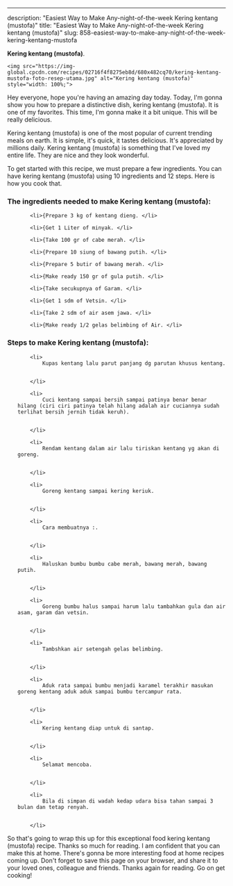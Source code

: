 ---
description: "Easiest Way to Make Any-night-of-the-week Kering kentang (mustofa)"
title: "Easiest Way to Make Any-night-of-the-week Kering kentang (mustofa)"
slug: 858-easiest-way-to-make-any-night-of-the-week-kering-kentang-mustofa

<p>
	<strong>Kering kentang (mustofa)</strong>. 
	
</p>
<p>
	
	<img src="https://img-global.cpcdn.com/recipes/02716f4f8275eb8d/680x482cq70/kering-kentang-mustofa-foto-resep-utama.jpg" alt="Kering kentang (mustofa)" style="width: 100%;">
	
	
</p>
<p>
	Hey everyone, hope you're having an amazing day today. Today, I'm gonna show you how to prepare a distinctive dish, kering kentang (mustofa). It is one of my favorites. This time, I'm gonna make it a bit unique. This will be really delicious.
</p>
	
<p>
	Kering kentang (mustofa) is one of the most popular of current trending meals on earth. It is simple, it's quick, it tastes delicious. It's appreciated by millions daily. Kering kentang (mustofa) is something that I've loved my entire life. They are nice and they look wonderful.
</p>
<p>
	
</p>

<p>
To get started with this recipe, we must prepare a few ingredients. You can have kering kentang (mustofa) using 10 ingredients and 12 steps. Here is how you cook that.
</p>

<h3>The ingredients needed to make Kering kentang (mustofa):</h3>

<ol>
	
		<li>{Prepare 3 kg of kentang dieng. </li>
	
		<li>{Get 1 Liter of minyak. </li>
	
		<li>{Take 100 gr of cabe merah. </li>
	
		<li>{Prepare 10 siung of bawang putih. </li>
	
		<li>{Prepare 5 butir of bawang merah. </li>
	
		<li>{Make ready 150 gr of gula putih. </li>
	
		<li>{Take secukupnya of Garam. </li>
	
		<li>{Get 1 sdm of Vetsin. </li>
	
		<li>{Take 2 sdm of air asem jawa. </li>
	
		<li>{Make ready 1/2 gelas belimbing of Air. </li>
	
</ol>
<p>
	
</p>

<h3>Steps to make Kering kentang (mustofa):</h3>

<ol>
	
		<li>
			Kupas kentang lalu parut panjang dg parutan khusus kentang.
			
			
		</li>
	
		<li>
			Cuci kentang sampai bersih sampai patinya benar benar hilang (ciri ciri patinya telah hilang adalah air cuciannya sudah terlihat bersih jernih tidak keruh).
			
			
		</li>
	
		<li>
			Rendam kentang dalam air lalu tiriskan kentang yg akan di goreng.
			
			
		</li>
	
		<li>
			Goreng kentang sampai kering keriuk.
			
			
		</li>
	
		<li>
			Cara membuatnya :.
			
			
		</li>
	
		<li>
			Haluskan bumbu bumbu cabe merah, bawang merah, bawang putih.
			
			
		</li>
	
		<li>
			Goreng bumbu halus sampai harum lalu tambahkan gula dan air asam, garam dan vetsin.
			
			
		</li>
	
		<li>
			Tambshkan air setengah gelas belimbing.
			
			
		</li>
	
		<li>
			Aduk rata sampai bumbu menjadi karamel terakhir masukan goreng kentang aduk aduk sampai bumbu tercampur rata.
			
			
		</li>
	
		<li>
			Kering kentang diap untuk di santap.
			
			
		</li>
	
		<li>
			Selamat mencoba.
			
			
		</li>
	
		<li>
			Bila di simpan di wadah kedap udara bisa tahan sampai 3 bulan dan tetap renyah.
			
			
		</li>
	
</ol>

<p>
	
</p>

<p>
	So that's going to wrap this up for this exceptional food kering kentang (mustofa) recipe. Thanks so much for reading. I am confident that you can make this at home. There's gonna be more interesting food at home recipes coming up. Don't forget to save this page on your browser, and share it to your loved ones, colleague and friends. Thanks again for reading. Go on get cooking!
</p>
